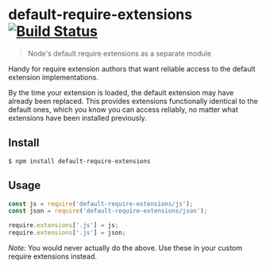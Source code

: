 # default-require-extensions [![Build Status](https://travis-ci.org/avajs/default-require-extensions.svg?branch=master)](https://travis-ci.org/avajs/default-require-extensions)

> Node's default require extensions as a separate module

Handy for require extension authors that want reliable access to the default extension implementations.

By the time your extension is loaded, the default extension may have already been replaced. This provides extensions functionally identical to the default ones, which you know you can access reliably, no matter what extensions have been installed previously.


## Install

```
$ npm install default-require-extensions
```


## Usage

```js
const js = require('default-require-extensions/js');
const json = require('default-require-extensions/json');

require.extensions['.js'] = js;
require.extensions['.js'] = json;
```

*Note:* You would never actually do the above. Use these in your custom require extensions instead.
